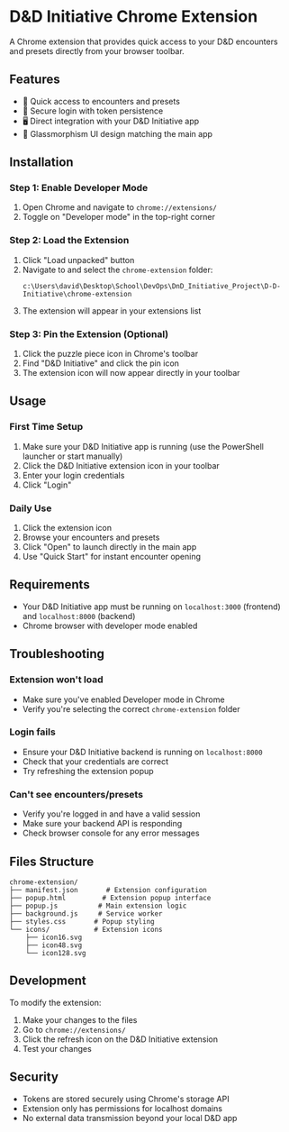# D&D Initiative Chrome Extension

A Chrome extension that provides quick access to your D&D encounters and presets directly from your browser toolbar.

## Features

- 🎲 Quick access to encounters and presets
- 🔐 Secure login with token persistence
- 🖥️ Direct integration with your D&D Initiative app
- 🎨 Glassmorphism UI design matching the main app

## Installation

### Step 1: Enable Developer Mode
1. Open Chrome and navigate to `chrome://extensions/`
2. Toggle on "Developer mode" in the top-right corner

### Step 2: Load the Extension
1. Click "Load unpacked" button
2. Navigate to and select the `chrome-extension` folder:
   ```
   c:\Users\david\Desktop\School\DevOps\DnD_Initiative_Project\D-D-Initiative\chrome-extension
   ```
3. The extension will appear in your extensions list

### Step 3: Pin the Extension (Optional)
1. Click the puzzle piece icon in Chrome's toolbar
2. Find "D&D Initiative" and click the pin icon
3. The extension icon will now appear directly in your toolbar

## Usage

### First Time Setup
1. Make sure your D&D Initiative app is running (use the PowerShell launcher or start manually)
2. Click the D&D Initiative extension icon in your toolbar
3. Enter your login credentials
4. Click "Login"

### Daily Use
1. Click the extension icon
2. Browse your encounters and presets
3. Click "Open" to launch directly in the main app
4. Use "Quick Start" for instant encounter opening

## Requirements

- Your D&D Initiative app must be running on `localhost:3000` (frontend) and `localhost:8000` (backend)
- Chrome browser with developer mode enabled

## Troubleshooting

### Extension won't load
- Make sure you've enabled Developer mode in Chrome
- Verify you're selecting the correct `chrome-extension` folder

### Login fails
- Ensure your D&D Initiative backend is running on `localhost:8000`
- Check that your credentials are correct
- Try refreshing the extension popup

### Can't see encounters/presets
- Verify you're logged in and have a valid session
- Make sure your backend API is responding
- Check browser console for any error messages

## Files Structure

```
chrome-extension/
├── manifest.json       # Extension configuration
├── popup.html         # Extension popup interface
├── popup.js          # Main extension logic
├── background.js     # Service worker
├── styles.css       # Popup styling
└── icons/           # Extension icons
    ├── icon16.svg
    ├── icon48.svg
    └── icon128.svg
```

## Development

To modify the extension:
1. Make your changes to the files
2. Go to `chrome://extensions/`
3. Click the refresh icon on the D&D Initiative extension
4. Test your changes

## Security

- Tokens are stored securely using Chrome's storage API
- Extension only has permissions for localhost domains
- No external data transmission beyond your local D&D app